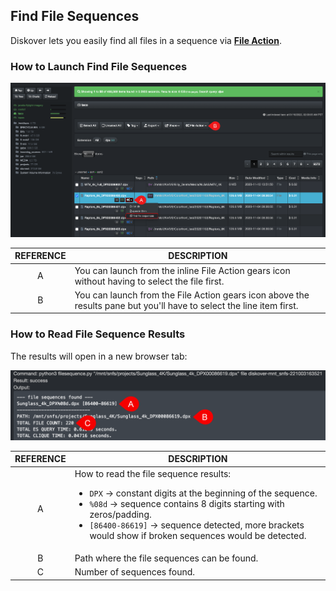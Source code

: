 
## Find File Sequences

Diskover lets you easily find all files in a sequence via [**File Action**](https://docs.diskoverdata.com/diskover_user_guide/#file-actions).

### How to Launch Find File Sequences

![Image: Launching Find File Sequences from a File](images/image_file_action_launch_from_file.png)

| REFERENCE | DESCRIPTION |
| :---: | --- |
| A | You can launch from the inline File Action gears icon without having to select the file first. |
| B | You can launch from the File Action gears icon above the results pane but you'll have to select the line item first. |


### How to Read File Sequence Results

The results will open in a new browser tab:

![Image: Find File Sequences Results](images/image_file_action_file_sequences_results.png)

| REFERENCE | DESCRIPTION |
| :---: | --- |
| A | How to read the file sequence results:<ul><li>`DPX` → constant digits at the beginning of the sequence.</li><li>`%08d` → sequence contains 8 digits starting with zeros/padding.</li><li>`[86400-86619]` → sequence detected, more brackets would show if broken sequences would be detected. |
| B | Path where the file sequences can be found. |
| C | Number of sequences found. |
